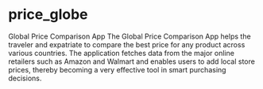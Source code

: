 # price_globe
Global Price Comparison App
The Global Price Comparison App helps the traveler and expatriate to compare the best price for any product across various countries. The application fetches data from the major online retailers such as Amazon and Walmart and enables users to add local store prices, thereby becoming a very effective tool in smart purchasing decisions.
